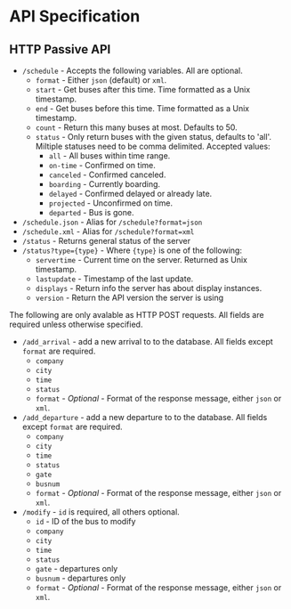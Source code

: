 # API Specification

## HTTP Passive API

- `/schedule` - Accepts the following variables. All are optional.
	- `format` - Either `json` (default) or `xml`.
	- `start` - Get buses after this time. Time formatted as a Unix timestamp.
	- `end` - Get buses before this time. Time formatted as a Unix timestamp.
	- `count` - Return this many buses at most.  Defaults to 50.
	- `status` - Only return buses with the given status, defaults to 'all'.  Miltiple statuses need to be comma delimited.  Accepted values:
		- `all` - All buses within time range.
		- `on-time` - Confirmed on time.
		- `canceled` - Confirmed canceled.
		- `boarding` - Currently boarding.
		- `delayed` - Confirmed delayed or already late.
		- `projected` - Unconfirmed on time.
		- `departed` - Bus is gone.
- `/schedule.json` - Alias for `/schedule?format=json`
- `/schedule.xml` - Alias for `/schedule?format=xml`
- `/status` - Returns general status of the server
- `/status?type={type}` - Where `{type}` is one of the following:
	- `servertime` - Current time on the server. Returned as Unix timestamp.
	- `lastupdate` - Timestamp of the last update.
	- `displays` - Return info the server has about display instances.
	- `version` - Return the API version the server is using

The following are only avalable as HTTP POST requests.  All fields are required unless otherwise specified.

- `/add_arrival` - add a new arrival to to the database.  All fields except `format` are required.
	- `company`
	- `city`
	- `time`
	- `status`
	- `format` - *Optional* - Format of the response message, either `json` or `xml`.
- `/add_departure` - add a new departure to to the database.  All fields except `format` are required.
	- `company`
	- `city`
	- `time`
	- `status`
	- `gate`
	- `busnum`
	- `format` - *Optional* - Format of the response message, either `json` or `xml`.
- `/modify` - `id` is required, all others optional.
	- `id` - ID of the bus to modify
	- `company`
	- `city`
	- `time`
	- `status`
	- `gate` - departures only
	- `busnum` - departures only
	- `format` - *Optional* - Format of the response message, either `json` or `xml`.